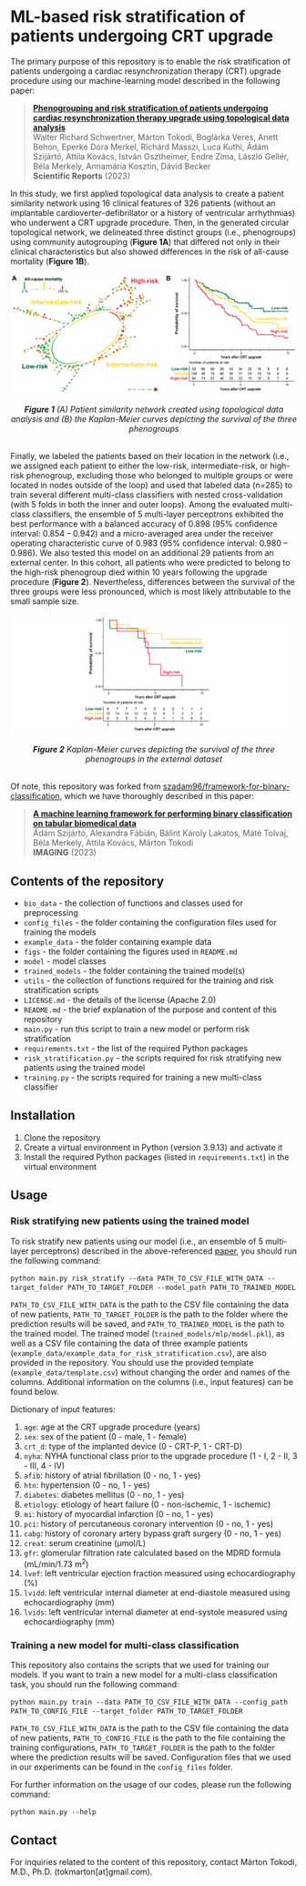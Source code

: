 # ML-based risk stratification of patients undergoing CRT upgrade


The primary purpose of this repository is to enable the risk stratification of patients undergoing a cardiac resynchronization therapy (CRT) upgrade procedure using our machine-learning model described in the following paper:

> [**Phenogrouping and risk stratification of patients undergoing cardiac resynchronization therapy upgrade using topological data analysis**](https://doi.org/10.1038/s41598-023-47092-x)<br/>
  Walter Richard Schwertner, Márton Tokodi, Boglárka Veres, Anett Behon, Eperke Dóra Merkel, Richárd Masszi, Luca Kuthi, Ádám Szijártó, Attila Kovács, István Osztheimer, Endre Zima, László Gellér, Béla Merkely, Annamária Kosztin, Dávid Becker<br/>
  <b>Scientific Reports</b> (2023)

In this study, we first applied topological data analysis to create a patient similarity network using 16 clinical features of 326 patients (without an implantable cardioverter-defibrillator or a history of ventricular arrhythmias) who underwent a CRT upgrade procedure. Then, in the generated circular topological network, we delineated three distinct groups (i.e., phenogroups) using community autogrouping (<b>Figure 1A</b>) that differed not only in their clinical characteristics but also showed differences in the risk of all-cause mortality (<b>Figure 1B</b>).

![Topological network and KM curves of the phenogroups in the derivation cohort](figs/Fig1-01.png)
<div align="center"><i><b>Figure 1</b> (A) Patient similarity network created using topological data analysis and (B) the Kaplan-Meier curves depicting the survival of the three phenogroups</i></div><br/>

Finally, we labeled the patients based on their location in the network (i.e., we assigned each patient to either the low-risk, intermediate-risk, or high-risk phenogroup, excluding those who belonged to multiple groups or were located in nodes outside of the loop) and used that labeled data (n=285) to train several different multi-class classifiers with nested cross-validation (with 5 folds in both the inner and outer loops). Among the evaluated multi-class classifiers, the ensemble of 5 multi-layer perceptrons exhibited the best performance with a balanced accuracy of 0.898 (95% confidence interval: 0.854 – 0.942) and a micro-averaged area under the receiver operating characteristic curve of 0.983 (95% confidence interval: 0.980 – 0.986). We also tested this model on an additional 29 patients from an external center. In this cohort, all patients who were predicted to belong to the high-risk phenogroup died within 10 years following the upgrade procedure (<b>Figure 2</b>). Nevertheless, differences between the survival of the three groups were less pronounced, which is most likely attributable to the small sample size.

![KM curves of phenogroups in the external dataset](figs/Fig2-01.png)
<div align="center"><i><b>Figure 2</b> Kaplan-Meier curves depicting the survival of the three phenogroups in the external dataset</i></div><br/>

Of note, this repository was forked from [szadam96/framework-for-binary-classification](https://github.com/szadam96/framework-for-binary-classification), which we have thoroughly described in this paper:
> [**A machine learning framework for performing binary classification on tabular biomedical data**](https://doi.org/10.1556/1647.2023.00109)<br/>
  Ádám Szijártó, Alexandra Fábián, Bálint Károly Lakatos, Máté Tolvaj, Béla Merkely, Attila Kovács, Márton Tokodi<br/>
  <b>IMAGING</b> (2023)

## Contents of the repository


  - `bio_data` - the collection of functions and classes used for preprocessing
  - `config_files` - the folder containing the configuration files used for training the models
  - `example_data` - the folder containing example data
  - `figs` - the folder containing the figures used in `README.md`
  - `model` - model classes
  - `trained_models` - the folder containing the trained model(s)
  - `utils` - the collection of functions required for the training and risk stratification scripts
  - `LICENSE.md` - the details of the license (Apache 2.0)
  - `README.md` - the brief explanation of the purpose and content of this repository
  - `main.py` - run this script to train a new model or perform risk stratification
  - `requirements.txt` - the list of the required Python packages
  - `risk_stratification.py` - the scripts required for risk stratifying new patients using the trained model
  - `training.py` - the scripts required for training a new multi-class classifier

## Installation


  1) Clone the repository
  2) Create a virtual environment in Python (version 3.9.13) and activate it
  3) Install the required Python packages (listed in `requirements.txt`) in the virtual environment

## Usage


### Risk stratifying new patients using the trained model

To risk stratify new patients using our model (i.e., an ensemble of 5 multi-layer perceptrons) described in the above-referenced [paper](https://www.nature.com/srep/), you should run the following command:

```
python main.py risk_stratify --data PATH_TO_CSV_FILE_WITH_DATA --target_folder PATH_TO_TARGET_FOLDER --model_path PATH_TO_TRAINED_MODEL
```

```PATH_TO_CSV_FILE_WITH_DATA``` is the path to the CSV file containing the data of new patients, ```PATH_TO_TARGET_FOLDER``` is the path to the folder where the prediction results will be saved, and ```PATH_TO_TRAINED_MODEL``` is the path to the trained model. The trained model (`trained_models/mlp/model.pkl`), as well as a CSV file containing the data of three example patients (`example_data/example_data_for_risk_stratification.csv`), are also provided in the repository. You should use the provided template (`example_data/template.csv`) without changing the order and names of the columns. Additional information on the columns (i.e., input features) can be found below.

Dictionary of input features:
  1) `age`: age at the CRT upgrade procedure (years)
  2) `sex`: sex of the patient (0 - male, 1 - female)
  3) `crt_d`: type of the implanted device (0 - CRT-P, 1 - CRT-D)
  4) `nyha`: NYHA functional class prior to the upgrade procedure (1 - I, 2 - II, 3 - III, 4 - IV)
  5) `afib`: history of atrial fibrillation (0 - no, 1 - yes)
  6) `htn`: hypertension (0 - no, 1 - yes)
  7) `diabetes`: diabetes mellitus (0 - no, 1 - yes)
  8) `etiology`: etiology of heart failure (0 - non-ischemic, 1 - ischemic)
  9) `mi`: history of myocardial infarction (0 - no, 1 - yes)
  10) `pci`: history of percutaneous coronary intervention (0 - no, 1 - yes)
  11) `cabg`: history of coronary artery bypass graft surgery (0 - no, 1 - yes)
  12) `creat`: serum creatinine (µmol/L)
  13) `gfr`: glomerular filtration rate calculated based on the MDRD formula (mL/min/1.73 m<sup>2</sup>)
  14) `lvef`: left ventricular ejection fraction measured using echocardiography (%)
  15) `lvidd`: left ventricular internal diameter at end-diastole measured using echocardiography (mm)
  16) `lvids`: left ventricular internal diameter at end-systole measured using echocardiography (mm)

### Training a new model for multi-class classification

This repository also contains the scripts that we used for training our models. If you want to train a new model for a multi-class classification task, you should run the following command:

```
python main.py train --data PATH_TO_CSV_FILE_WITH_DATA --config_path PATH_TO_CONFIG_FILE --target_folder PATH_TO_TARGET_FOLDER
```

```PATH_TO_CSV_FILE_WITH_DATA``` is the path to the CSV file containing the data of new patients, ```PATH_TO_CONFIG_FILE```
is the path to the file containing the training configurations, ```PATH_TO_TARGET_FOLDER``` is the path to the folder where the prediction results will be saved. Configuration files that we used in our experiments can be found in the `config_files` folder.

For further information on the usage of our codes, please run the following command: <br>
```
python main.py --help
```

## Contact


For inquiries related to the content of this repository, contact Márton Tokodi, M.D., Ph.D. (tok<!--
-->mar<!--
-->ton[at]gmail.co<!--
-->m).
